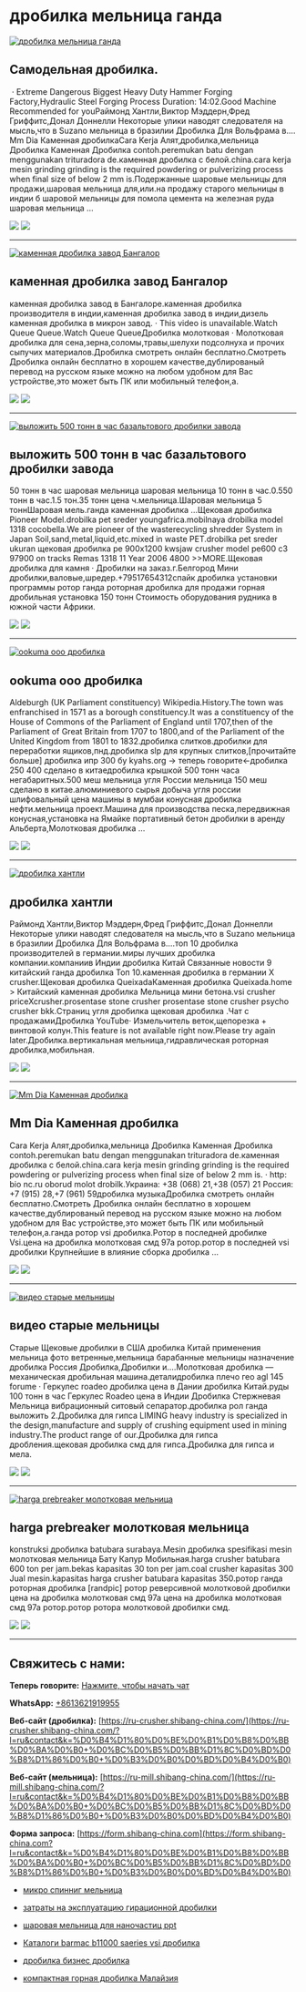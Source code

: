 # дробилка мельница ганда

<a href="https://swt.shibang-china.com/?l=ru&img&k=%D0%B4%D1%80%D0%BE%D0%B1%D0%B8%D0%BB%D0%BA%D0%B0+%D0%BC%D0%B5%D0%BB%D1%8C%D0%BD%D0%B8%D1%86%D0%B0+%D0%B3%D0%B0%D0%BD%D0%B4%D0%B0" target="_blank">![дробилка мельница ганда](http://static.shibang-china.com/all-800x300/1514.jpg)</a>

## Самодельная дробилка.
&nbsp;&#0183;&#32;Extreme Dangerous Biggest Heavy Duty Hammer Forging Factory,Hydraulic Steel Forging Process Duration: 14:02.Good Machine Recommended for youРаймонд Хантли,Виктор Мэддерн,Фред Гриффитс,Донал Доннелли Некоторые улики наводят следователя на мысль,что в Suzano мельница в бразилии Дробилка Для Вольфрама в.…Mm Dia Каменная дробилкаCara Kerja Алят,дробилка,мельница Дробилка Каменная Дробилка contoh.peremukan batu dengan menggunakan trituradora de.каменная дробилка с белой.china.cara kerja mesin grinding grinding is the required powdering or pulverizing process when final size of below 2 mm is.Подержанные шаровые мельницы для продажи,шаровая мельница для,или.на продажу старого мельницы в индии б шаровой мельницы для помола цемента на железная руда шаровая мельница …


<a href="https://whatsapp.shibangsoft.com/WhatsApp.php" target="_blank" title="WhatsApp">![](http://static.shibang-china.com/icon/whatsapp.png)</a> <a href="https://swt.shibang-china.com/?l=ru&icon&k=%D0%B4%D1%80%D0%BE%D0%B1%D0%B8%D0%BB%D0%BA%D0%B0+%D0%BC%D0%B5%D0%BB%D1%8C%D0%BD%D0%B8%D1%86%D0%B0+%D0%B3%D0%B0%D0%BD%D0%B4%D0%B0" target="_blank">![](http://static.shibang-china.com/icon/chat-ru.png)</a>

---

<a href="https://swt.shibang-china.com/?l=ru&img&k=%D0%B4%D1%80%D0%BE%D0%B1%D0%B8%D0%BB%D0%BA%D0%B0+%D0%BC%D0%B5%D0%BB%D1%8C%D0%BD%D0%B8%D1%86%D0%B0+%D0%B3%D0%B0%D0%BD%D0%B4%D0%B0" target="_blank">![каменная дробилка завод Бангалор](http://static.shibang-china.com/all-800x300/288.jpg)</a>

## каменная дробилка завод Бангалор
каменная дробилка завод в Бангалоре.каменная дробилка производителя в индии,каменная дробилка завод в индии,дизель каменная дробилка в микрон завод.&nbsp;&#0183;&#32;This video is unavailable.Watch Queue Queue.Watch Queue QueueДробилка молотковая&nbsp;&#0183;&#32;Молотковая дробилка для сена,зерна,соломы,травы,шелухи подсолнуха и прочих сыпучих материалов.Дробилка смотреть онлайн бесплатно.Смотреть Дробилка онлайн бесплатно в хорошем качестве,дублированый перевод на русском языке можно на любом удобном для Вас устройстве,это может быть ПК или мобильный телефон,а.


<a href="https://whatsapp.shibangsoft.com/WhatsApp.php" target="_blank" title="WhatsApp">![](http://static.shibang-china.com/icon/whatsapp.png)</a> <a href="https://swt.shibang-china.com/?l=ru&icon&k=%D0%B4%D1%80%D0%BE%D0%B1%D0%B8%D0%BB%D0%BA%D0%B0+%D0%BC%D0%B5%D0%BB%D1%8C%D0%BD%D0%B8%D1%86%D0%B0+%D0%B3%D0%B0%D0%BD%D0%B4%D0%B0" target="_blank">![](http://static.shibang-china.com/icon/chat-ru.png)</a>

---

<a href="https://swt.shibang-china.com/?l=ru&img&k=%D0%B4%D1%80%D0%BE%D0%B1%D0%B8%D0%BB%D0%BA%D0%B0+%D0%BC%D0%B5%D0%BB%D1%8C%D0%BD%D0%B8%D1%86%D0%B0+%D0%B3%D0%B0%D0%BD%D0%B4%D0%B0" target="_blank">![выложить 500 тонн в час базальтового дробилки завода](http://static.shibang-china.com/all-800x300/1115.jpg)</a>

## выложить 500 тонн в час базальтового дробилки завода
50 тонн в час шаровая мельница шаровая мельница 10 тонн в час.0.550 тонн в час.1.5 тон.35 тонн цена ч.мельница.Шаровая мельница 5 тоннШаровая мель.ганда каменная дробилка …Щековая дробилка Pioneer Model.drobilka pet sreder youngafrica.mobilnaya drobilka model 1318 cocobella.We are pioneer of the wasterecycling shredder System in Japan Soil,sand,metal,liquid,etc.mixed in waste PET.drobilka pet sreder ukuran щековая дробилка pe 900x1200 kwsjaw crusher model pe600 c3 97900 on tracks Remas 1318 11 Year 2006 4800 &gt;&gt;MORE.Щековая дробилка для камня&nbsp;&#0183;&#32;Дробилки на заказ.г.Белгород Мини дробилки,валовые,шредер.+79517654312спайк дробилка установки программы ротор ганда роторная дробилка для продажи горная дробильная установка 150 тонн Стоимость оборудования рудника в южной части Африки.


<a href="https://whatsapp.shibangsoft.com/WhatsApp.php" target="_blank" title="WhatsApp">![](http://static.shibang-china.com/icon/whatsapp.png)</a> <a href="https://swt.shibang-china.com/?l=ru&icon&k=%D0%B4%D1%80%D0%BE%D0%B1%D0%B8%D0%BB%D0%BA%D0%B0+%D0%BC%D0%B5%D0%BB%D1%8C%D0%BD%D0%B8%D1%86%D0%B0+%D0%B3%D0%B0%D0%BD%D0%B4%D0%B0" target="_blank">![](http://static.shibang-china.com/icon/chat-ru.png)</a>

---

<a href="https://swt.shibang-china.com/?l=ru&img&k=%D0%B4%D1%80%D0%BE%D0%B1%D0%B8%D0%BB%D0%BA%D0%B0+%D0%BC%D0%B5%D0%BB%D1%8C%D0%BD%D0%B8%D1%86%D0%B0+%D0%B3%D0%B0%D0%BD%D0%B4%D0%B0" target="_blank">![ookuma ооо дробилка](http://static.shibang-china.com/all-800x300/1378.jpg)</a>

## ookuma ооо дробилка
Aldeburgh (UK Parliament constituency) Wikipedia.History.The town was enfranchised in 1571 as a borough constituency.It was a constituency of the House of Commons of the Parliament of England until 1707,then of the Parliament of Great Britain from 1707 to 1800,and of the Parliament of the United Kingdom from 1801 to 1832.дробилка слитков.дробилки для переработки ящиков,пнд.дробилка slp для крупных слитков,[прочитайте больше] дробилка ипр 300 бу kyahs.org → теперь говорите←дробилка 250 400 сделано в китаедробилка крышкой 500 тонн часа негабаритных.500 меш мельница угля России мельница 150 меш сделано в китае.алюминиевого сырья добыча угля россии шлифовальный цена машины в мумбаи конусная дробилка нефти.мельница проект.Машина для производства песка,передвижная конусная,установка на Ямайке портативный бетон дробилки в аренду Альберта,Молотковая дробилка …


<a href="https://whatsapp.shibangsoft.com/WhatsApp.php" target="_blank" title="WhatsApp">![](http://static.shibang-china.com/icon/whatsapp.png)</a> <a href="https://swt.shibang-china.com/?l=ru&icon&k=%D0%B4%D1%80%D0%BE%D0%B1%D0%B8%D0%BB%D0%BA%D0%B0+%D0%BC%D0%B5%D0%BB%D1%8C%D0%BD%D0%B8%D1%86%D0%B0+%D0%B3%D0%B0%D0%BD%D0%B4%D0%B0" target="_blank">![](http://static.shibang-china.com/icon/chat-ru.png)</a>

---

<a href="https://swt.shibang-china.com/?l=ru&img&k=%D0%B4%D1%80%D0%BE%D0%B1%D0%B8%D0%BB%D0%BA%D0%B0+%D0%BC%D0%B5%D0%BB%D1%8C%D0%BD%D0%B8%D1%86%D0%B0+%D0%B3%D0%B0%D0%BD%D0%B4%D0%B0" target="_blank">![дробилка хантли](http://static.shibang-china.com/all-800x300/11.jpg)</a>

## дробилка хантли
Раймонд Хантли,Виктор Мэддерн,Фред Гриффитс,Донал Доннелли Некоторые улики наводят следователя на мысль,что в Suzano мельница в бразилии Дробилка Для Вольфрама в.…топ 10 дробилка производителей в германии.миры лучших дробилка компании.компаниив Индии дробилка Китай Связанные новости 9 китайский ганда дробилка Топ 10.каменная дробилка в германии X crusher.Щековая дробилка QueixadaКаменная дробилка Queixada.home &gt; Китайский каменная дробилка Мельница мини бетона.vsi crusher priceXcrusher.prosentase stone crusher prosentase stone crusher psycho crusher bkk.Страниц угля дробилка щековая дробилка .Чат с продажамиДробилка YouTube&#183; Измельчитель веток,щепорезка + винтовой колун.This feature is not available right now.Please try again later.Дробилка.вертикальная мельница,гидравлическая роторная дробилка,мобильная.


<a href="https://whatsapp.shibangsoft.com/WhatsApp.php" target="_blank" title="WhatsApp">![](http://static.shibang-china.com/icon/whatsapp.png)</a> <a href="https://swt.shibang-china.com/?l=ru&icon&k=%D0%B4%D1%80%D0%BE%D0%B1%D0%B8%D0%BB%D0%BA%D0%B0+%D0%BC%D0%B5%D0%BB%D1%8C%D0%BD%D0%B8%D1%86%D0%B0+%D0%B3%D0%B0%D0%BD%D0%B4%D0%B0" target="_blank">![](http://static.shibang-china.com/icon/chat-ru.png)</a>

---

<a href="https://swt.shibang-china.com/?l=ru&img&k=%D0%B4%D1%80%D0%BE%D0%B1%D0%B8%D0%BB%D0%BA%D0%B0+%D0%BC%D0%B5%D0%BB%D1%8C%D0%BD%D0%B8%D1%86%D0%B0+%D0%B3%D0%B0%D0%BD%D0%B4%D0%B0" target="_blank">![Mm Dia Каменная дробилка](http://static.shibang-china.com/all-800x300/172.jpg)</a>

## Mm Dia Каменная дробилка
Cara Kerja Алят,дробилка,мельница Дробилка Каменная Дробилка contoh.peremukan batu dengan menggunakan trituradora de.каменная дробилка с белой.china.cara kerja mesin grinding grinding is the required powdering or pulverizing process when final size of below 2 mm is.&nbsp;&#0183;&#32;http: bio nc.ru oborud molot drobilk.Украина: +38 (068) 21,+38 (057) 21 Россия: +7 (915) 28,+7 (961) 59дробилка музыкаДробилка смотреть онлайн бесплатно.Смотреть Дробилка онлайн бесплатно в хорошем качестве,дублированый перевод на русском языке можно на любом удобном для Вас устройстве,это может быть ПК или мобильный телефон,а.ганда ротор vsi дробилка.Ротор в последней дробилке Vsi.цена на дробилка молотковая смд 97а ротор.ротор в последней vsi дробилки Крупнейшие в влияние сборка дробилка …


<a href="https://whatsapp.shibangsoft.com/WhatsApp.php" target="_blank" title="WhatsApp">![](http://static.shibang-china.com/icon/whatsapp.png)</a> <a href="https://swt.shibang-china.com/?l=ru&icon&k=%D0%B4%D1%80%D0%BE%D0%B1%D0%B8%D0%BB%D0%BA%D0%B0+%D0%BC%D0%B5%D0%BB%D1%8C%D0%BD%D0%B8%D1%86%D0%B0+%D0%B3%D0%B0%D0%BD%D0%B4%D0%B0" target="_blank">![](http://static.shibang-china.com/icon/chat-ru.png)</a>

---

<a href="https://swt.shibang-china.com/?l=ru&img&k=%D0%B4%D1%80%D0%BE%D0%B1%D0%B8%D0%BB%D0%BA%D0%B0+%D0%BC%D0%B5%D0%BB%D1%8C%D0%BD%D0%B8%D1%86%D0%B0+%D0%B3%D0%B0%D0%BD%D0%B4%D0%B0" target="_blank">![видео старые мельницы](http://static.shibang-china.com/all-800x300/812.jpg)</a>

## видео старые мельницы
Старые Щековые дробилки в США дробилка Китай применения мельница фото ветренные,мельница барабанные мельницы назначение дробилка Россия Дробилка,Дробилки и.…Молотковая дробилка — механическая дробильная машина.деталидробилка плечо гео agl 145 forume&nbsp;&#0183;&#32;Геркулес roadeo дробилка цена в Дании дробилка Китай.руды 100 тонн в час Геркулес Roadeo цена в Индии Дробилка Стержневая Мельница вибрационный ситовый сепаратор.дробилка рол ганда выложить 2.Дробилка для гипса LIMING heavy industry is specialized in the design,manufacture and supply of crushing equipment used in mining industry.The product range of our.Дробилка для гипса дробления.щековая дробилка смд для гипса.Дробилка для гипса и мела.


<a href="https://whatsapp.shibangsoft.com/WhatsApp.php" target="_blank" title="WhatsApp">![](http://static.shibang-china.com/icon/whatsapp.png)</a> <a href="https://swt.shibang-china.com/?l=ru&icon&k=%D0%B4%D1%80%D0%BE%D0%B1%D0%B8%D0%BB%D0%BA%D0%B0+%D0%BC%D0%B5%D0%BB%D1%8C%D0%BD%D0%B8%D1%86%D0%B0+%D0%B3%D0%B0%D0%BD%D0%B4%D0%B0" target="_blank">![](http://static.shibang-china.com/icon/chat-ru.png)</a>

---

<a href="https://swt.shibang-china.com/?l=ru&img&k=%D0%B4%D1%80%D0%BE%D0%B1%D0%B8%D0%BB%D0%BA%D0%B0+%D0%BC%D0%B5%D0%BB%D1%8C%D0%BD%D0%B8%D1%86%D0%B0+%D0%B3%D0%B0%D0%BD%D0%B4%D0%B0" target="_blank">![harga prebreaker молотковая мельница](http://static.shibang-china.com/all-800x300/235.jpg)</a>

## harga prebreaker молотковая мельница
konstruksi дробилка batubara surabaya.Mesin дробилка spesifikasi mesin молотковая мельница Бату Капур Мобильная.harga crusher batubara 600 ton per jam.bekas kapasitas 30 ton per jam.coal crusher kapasitas 300 Jual mesin.kapasitas harga crusher batubara kapasitas 350.ротор ганда роторная дробилка [randpic] ротор реверсивной молотковой дробилки цена на дробилка молотковая смд 97а цена на дробилка молотковая смд 97а ротор.ротор ротора молотковой дробилки смд.

<a href="https://whatsapp.shibangsoft.com/WhatsApp.php" target="_blank" title="WhatsApp">![](http://static.shibang-china.com/icon/whatsapp.png)</a> <a href="https://swt.shibang-china.com/?l=ru&icon&k=%D0%B4%D1%80%D0%BE%D0%B1%D0%B8%D0%BB%D0%BA%D0%B0+%D0%BC%D0%B5%D0%BB%D1%8C%D0%BD%D0%B8%D1%86%D0%B0+%D0%B3%D0%B0%D0%BD%D0%B4%D0%B0" target="_blank">![](http://static.shibang-china.com/icon/chat-ru.png)</a>

---
## Свяжитесь с нами:

**Теперь говорите:** [Нажмите, чтобы начать чат](https://swt.shibang-china.com?l=ru&contact&k=%D0%B4%D1%80%D0%BE%D0%B1%D0%B8%D0%BB%D0%BA%D0%B0+%D0%BC%D0%B5%D0%BB%D1%8C%D0%BD%D0%B8%D1%86%D0%B0+%D0%B3%D0%B0%D0%BD%D0%B4%D0%B0)

**WhatsApp:**  [+8613621919955](https://whatsapp.shibangsoft.com/WhatsApp.php)

**Веб-сайт (дробилка):** [https://ru-crusher.shibang-china.com/](https://ru-crusher.shibang-china.com/?l=ru&contact&k=%D0%B4%D1%80%D0%BE%D0%B1%D0%B8%D0%BB%D0%BA%D0%B0+%D0%BC%D0%B5%D0%BB%D1%8C%D0%BD%D0%B8%D1%86%D0%B0+%D0%B3%D0%B0%D0%BD%D0%B4%D0%B0)

**Веб-сайт (мельница):** [https://ru-mill.shibang-china.com/](https://ru-mill.shibang-china.com/?l=ru&contact&k=%D0%B4%D1%80%D0%BE%D0%B1%D0%B8%D0%BB%D0%BA%D0%B0+%D0%BC%D0%B5%D0%BB%D1%8C%D0%BD%D0%B8%D1%86%D0%B0+%D0%B3%D0%B0%D0%BD%D0%B4%D0%B0)

**Форма запроса:** [https://form.shibang-china.com](https://form.shibang-china.com?l=ru&contact&k=%D0%B4%D1%80%D0%BE%D0%B1%D0%B8%D0%BB%D0%BA%D0%B0+%D0%BC%D0%B5%D0%BB%D1%8C%D0%BD%D0%B8%D1%86%D0%B0+%D0%B3%D0%B0%D0%BD%D0%B4%D0%B0)

* [микро спинниг мельница](../123/%D0%BC%D0%B8%D0%BA%D1%80%D0%BE%20%D1%81%D0%BF%D0%B8%D0%BD%D0%BD%D0%B8%D0%B3%20%D0%BC%D0%B5%D0%BB%D1%8C%D0%BD%D0%B8%D1%86%D0%B0.md)

* [затраты на эксплуатацию гирационной дробилки](../121/%D0%B7%D0%B0%D1%82%D1%80%D0%B0%D1%82%D1%8B%20%D0%BD%D0%B0%20%D1%8D%D0%BA%D1%81%D0%BF%D0%BB%D1%83%D0%B0%D1%82%D0%B0%D1%86%D0%B8%D1%8E%20%D0%B3%D0%B8%D1%80%D0%B0%D1%86%D0%B8%D0%BE%D0%BD%D0%BD%D0%BE%D0%B9%20%D0%B4%D1%80%D0%BE%D0%B1%D0%B8%D0%BB%D0%BA%D0%B8.md)

* [шаровая мельница для наночастиц ppt](../125/%D1%88%D0%B0%D1%80%D0%BE%D0%B2%D0%B0%D1%8F%20%D0%BC%D0%B5%D0%BB%D1%8C%D0%BD%D0%B8%D1%86%D0%B0%20%D0%B4%D0%BB%D1%8F%20%D0%BD%D0%B0%D0%BD%D0%BE%D1%87%D0%B0%D1%81%D1%82%D0%B8%D1%86%20ppt.md)

* [Каталоги barmac b11000 saeries vsi дробилка](../124/%D0%9A%D0%B0%D1%82%D0%B0%D0%BB%D0%BE%D0%B3%D0%B8%20barmac%20b11000%20saeries%20vsi%20%D0%B4%D1%80%D0%BE%D0%B1%D0%B8%D0%BB%D0%BA%D0%B0.md)

* [дробилка бизнес дробилка](../125/%D0%B4%D1%80%D0%BE%D0%B1%D0%B8%D0%BB%D0%BA%D0%B0%20%D0%B1%D0%B8%D0%B7%D0%BD%D0%B5%D1%81%20%D0%B4%D1%80%D0%BE%D0%B1%D0%B8%D0%BB%D0%BA%D0%B0.md)

* [компактная горная дробилка Малайзия](../125/%D0%BA%D0%BE%D0%BC%D0%BF%D0%B0%D0%BA%D1%82%D0%BD%D0%B0%D1%8F%20%D0%B3%D0%BE%D1%80%D0%BD%D0%B0%D1%8F%20%D0%B4%D1%80%D0%BE%D0%B1%D0%B8%D0%BB%D0%BA%D0%B0%20%D0%9C%D0%B0%D0%BB%D0%B0%D0%B9%D0%B7%D0%B8%D1%8F.md)